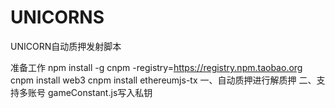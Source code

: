 # UNICORNS
UNICORN自动质押发射脚本

准备工作
npm install -g cnpm -registry=https://registry.npm.taobao.org
cnpm install web3
cnpm install ethereumjs-tx
一、自动质押进行解质押
二、支持多账号 gameConstant.js写入私钥

